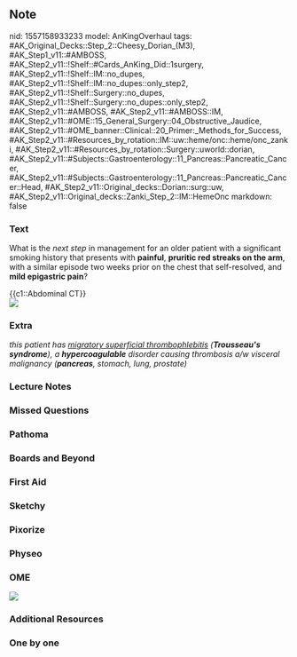 ## Note
nid: 1557158933233
model: AnKingOverhaul
tags: #AK_Original_Decks::Step_2::Cheesy_Dorian_(M3), #AK_Step1_v11::#AMBOSS, #AK_Step2_v11::!Shelf::#Cards_AnKing_Did::1surgery, #AK_Step2_v11::!Shelf::IM::no_dupes, #AK_Step2_v11::!Shelf::IM::no_dupes::only_step2, #AK_Step2_v11::!Shelf::Surgery::no_dupes, #AK_Step2_v11::!Shelf::Surgery::no_dupes::only_step2, #AK_Step2_v11::#AMBOSS, #AK_Step2_v11::#AMBOSS::IM, #AK_Step2_v11::#OME::15_General_Surgery::04_Obstructive_Jaudice, #AK_Step2_v11::#OME_banner::Clinical::20_Primer:_Methods_for_Success, #AK_Step2_v11::#Resources_by_rotation::IM::uw::heme/onc::heme/onc_zanki, #AK_Step2_v11::#Resources_by_rotation::Surgery::uworld::dorian, #AK_Step2_v11::#Subjects::Gastroenterology::11_Pancreas::Pancreatic_Cancer, #AK_Step2_v11::#Subjects::Gastroenterology::11_Pancreas::Pancreatic_Cancer::Head, #AK_Step2_v11::Original_decks::Dorian::surg::uw, #AK_Step2_v11::Original_decks::Zanki_Step_2::IM::HemeOnc
markdown: false

### Text
What is the <i>next step</i> in management for an older patient
with a significant smoking history that presents with
<b>painful</b>, <b>pruritic red streaks on the arm</b>, with a
similar episode two weeks prior on the chest that self-resolved,
and <b>mild epigastric pain</b>?
<div>
  {{c1::Abdominal CT}}
</div>
<div><img src="thrombophlebitis-image.jpg"></div>

### Extra
<div style="font-style: italic;"></div>
<div>
  <i>this patient has <u>migratory superficial thrombophlebitis</u>
  (<b>Trousseau's</b> <b>syndrome</b>),</i> <i>a
  <b>hypercoagulable</b> disorder causing thrombosis a/w</i>
  <i>visceral malignancy (<b>pancreas</b>, stomach, lung,
  prostate)</i>
</div>
<div></div>
<div></div>

### Lecture Notes


### Missed Questions


### Pathoma


### Boards and Beyond


### First Aid


### Sketchy


### Pixorize


### Physeo


### OME
<div class="ome-widget">
  <a href="https://onlinemeded.org/spa/surgery?ref=anki"><img src=
  "_OME_AnkiFlashcards_Topic_6.png"></a>
</div>

### Additional Resources


### One by one

